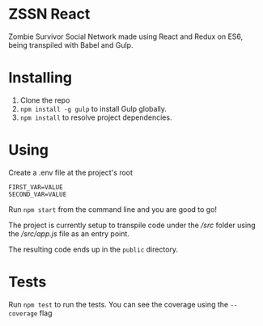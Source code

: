 # ZSSN React

Zombie Survivor Social Network made using React and Redux on ES6, being transpiled with Babel and Gulp.


# Installing

1. Clone the repo
2. `npm install -g gulp` to install Gulp globally.
3. `npm install` to resolve project dependencies.

# Using

Create a .env file at the project's root

```
FIRST_VAR=VALUE
SECOND_VAR=VALUE
```

Run `npm start` from the command line and you are good to go!

The project is currently setup to transpile code under the _/src_ folder using the _/src/app.js_ file as an entry point.

The resulting code ends up in the `public` directory.

# Tests

Run `npm test` to run the tests. You can see the coverage using the `--coverage` flag
